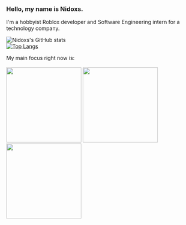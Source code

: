 ### Hello, my name is Nidoxs.

I'm a hobbyist Roblox developer and Software Engineering intern for a technology company.

![Nidoxs's GitHub stats](https://github-readme-stats.vercel.app/api?username=Nidoxs&count_private=true&theme=tokyonight)
<br>
[![Top Langs](https://github-readme-stats.vercel.app/api/top-langs/?username=Nidoxs&count_private=true&theme=tokyonight&layout=compact)](https://github.com/anuraghazra/github-readme-stats)

My main focus right now is:<br><br>
<a href="https://www.roblox.com/groups/6153729/Jedi-Order#!/about"><img src="https://camo.githubusercontent.com/51bdda080400be9142cdffd0c79e66198a0d4c05699e623c39796b020fe291d3/68747470733a2f2f63646e2e646973636f72646170702e636f6d2f6174746163686d656e74732f3831303235323431343839313732303830372f3933333033343836393438313639333238342f69636f6e355f66696e322e706e67" height="200px"></a>
<img src="https://encrypted-tbn0.gstatic.com/images?q=tbn:ANd9GcQ4KUm7pMkrTd2lRs8MchoR0QfTpHpHaR0ZV1zY9NHOrUarmmQfhCgpmz8HApDuDIK2JSo&usqp=CAU" height="200px">
<img src="https://plumbr.io/app/uploads/2019/06/java.png" height="200px">
